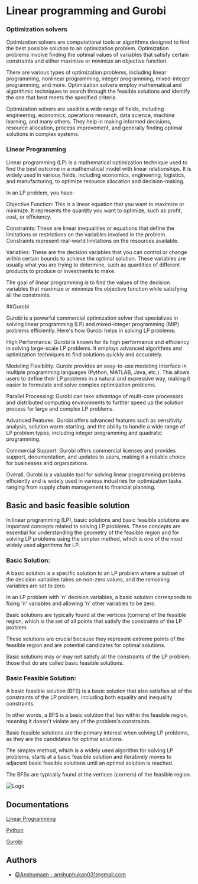 # Linear programming and Gurobi

### Optimization solvers

Optimization solvers are computational tools or algorithms designed to find the best possible solution to an optimization problem. Optimization problems involve finding the optimal values of variables that satisfy certain constraints and either maximize or minimize an objective function.

There are various types of optimization problems, including linear programming, nonlinear programming, integer programming, mixed-integer programming, and more. Optimization solvers employ mathematical and algorithmic techniques to search through the feasible solutions and identify the one that best meets the specified criteria.

Optimization solvers are used in a wide range of fields, including engineering, economics, operations research, data science, machine learning, and many others. They help in making informed decisions, resource allocation, process improvement, and generally finding optimal solutions in complex systems.

### Linear Programming

Linear programming (LP) is a mathematical optimization technique used to find the best outcome in a mathematical model with linear relationships. It is widely used in various fields, including economics, engineering, logistics, and manufacturing, to optimize resource allocation and decision-making.

In an LP problem, you have:

Objective Function: This is a linear equation that you want to maximize or minimize. It represents the quantity you want to optimize, such as profit, cost, or efficiency.

Constraints: These are linear inequalities or equations that define the limitations or restrictions on the variables involved in the problem. Constraints represent real-world limitations on the resources available.

Variables: These are the decision variables that you can control or change within certain bounds to achieve the optimal solution. These variables are usually what you are trying to determine, such as quantities of different products to produce or investments to make.

The goal of linear programming is to find the values of the decision variables that maximize or minimize the objective function while satisfying all the constraints.

##Gurobi

Gurobi is a powerful commercial optimization solver that specializes in solving linear programming (LP) and mixed-integer programming (MIP) problems efficiently. Here's how Gurobi helps in solving LP problems:

High Performance: Gurobi is known for its high performance and efficiency in solving large-scale LP problems. It employs advanced algorithms and optimization techniques to find solutions quickly and accurately.

Modeling Flexibility: Gurobi provides an easy-to-use modeling interface in multiple programming languages (Python, MATLAB, Java, etc.). This allows users to define their LP problems in a natural and expressive way, making it easier to formulate and solve complex optimization problems.

Parallel Processing: Gurobi can take advantage of multi-core processors and distributed computing environments to further speed up the solution process for large and complex LP problems.

Advanced Features: Gurobi offers advanced features such as sensitivity analysis, solution warm-starting, and the ability to handle a wide range of LP problem types, including integer programming and quadratic programming.

Commercial Support: Gurobi offers commercial licenses and provides support, documentation, and updates to users, making it a reliable choice for businesses and organizations.

Overall, Gurobi is a valuable tool for solving linear programming problems efficiently and is widely used in various industries for optimization tasks ranging from supply chain management to financial planning.

## Basic and basic feasible solution

In linear programming (LP), basic solutions and basic feasible solutions are important concepts related to solving LP problems. These concepts are essential for understanding the geometry of the feasible region and for solving LP problems using the simplex method, which is one of the most widely used algorithms for LP.

### Basic Solution:

A basic solution is a specific solution to an LP problem where a subset of the decision variables takes on non-zero values, and the remaining variables are set to zero.

In an LP problem with 'n' decision variables, a basic solution corresponds to fixing 'n' variables and allowing 'n' other variables to be zero.

Basic solutions are typically found at the vertices (corners) of the feasible region, which is the set of all points that satisfy the constraints of the LP problem.

These solutions are crucial because they represent extreme points of the feasible region and are potential candidates for optimal solutions.

Basic solutions may or may not satisfy all the constraints of the LP problem; those that do are called basic feasible solutions.

### Basic Feasible Solution:

A basic feasible solution (BFS) is a basic solution that also satisfies all of the constraints of the LP problem, including both equality and inequality constraints.

In other words, a BFS is a basic solution that lies within the feasible region, meaning it doesn't violate any of the problem's constraints.

Basic feasible solutions are the primary interest when solving LP problems, as they are the candidates for optimal solutions.

The simplex method, which is a widely used algorithm for solving LP problems, starts at a basic feasible solution and iteratively moves to adjacent basic feasible solutions until an optimal solution is reached.

The BFSs are typically found at the vertices (corners) of the feasible region.


![Logo](https://www.google.com/url?sa=i&url=https%3A%2F%2Ftowardsdatascience.com%2Fcausal-inference-with-linear-regression-endogeneity-9d9492663bac&psig=AOvVaw2CGT5n3LS6DgzSIMGMDm60&ust=1693641866228000&source=images&cd=vfe&opi=89978449&ved=0CBAQjRxqFwoTCOD-vuj5iIEDFQAAAAAdAAAAABAE)



## Documentations

[Linear Programming](https://www.analyticsvidhya.com/blog/2017/02/lintroductory-guide-on-linear-programming-explained-in-simple-english/) 

[Python](https://www.python.org/doc/)

[Gurobi](https://www.gurobi.com/documentation/)


## Authors

- [@Anshumaan - <anshuphukan031@gmail.com>](https://github.com/Anshumaan031)
